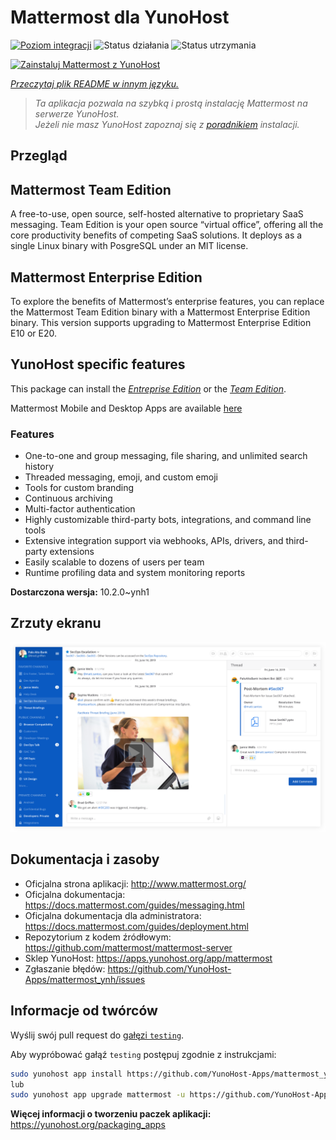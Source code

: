 <!--
To README zostało automatycznie wygenerowane przez <https://github.com/YunoHost/apps/tree/master/tools/readme_generator>
Nie powinno być ono edytowane ręcznie.
-->

# Mattermost dla YunoHost

[![Poziom integracji](https://apps.yunohost.org/badge/integration/mattermost)](https://ci-apps.yunohost.org/ci/apps/mattermost/)
![Status działania](https://apps.yunohost.org/badge/state/mattermost)
![Status utrzymania](https://apps.yunohost.org/badge/maintained/mattermost)

[![Zainstaluj Mattermost z YunoHost](https://install-app.yunohost.org/install-with-yunohost.svg)](https://install-app.yunohost.org/?app=mattermost)

*[Przeczytaj plik README w innym języku.](./ALL_README.md)*

> *Ta aplikacja pozwala na szybką i prostą instalację Mattermost na serwerze YunoHost.*  
> *Jeżeli nie masz YunoHost zapoznaj się z [poradnikiem](https://yunohost.org/install) instalacji.*

## Przegląd

## Mattermost Team Edition

A free-to-use, open source, self-hosted alternative to proprietary SaaS messaging. Team Edition is your open source “virtual office”, offering all the core productivity benefits of competing SaaS solutions. It deploys as a single Linux binary with PosgreSQL under an MIT license.

## Mattermost Enterprise Edition

To explore the benefits of Mattermost’s enterprise features, you can replace the Mattermost Team Edition binary with a Mattermost Enterprise Edition binary. This version supports upgrading to Mattermost Enterprise Edition E10 or E20.

## YunoHost specific features

This package can install the [*Entreprise Edition*](https://docs.mattermost.com/overview/product.html#mattermost-enterprise-edition) or the [*Team Edition*](https://docs.mattermost.com/overview/product.html#mattermost-team-edition).

Mattermost Mobile and Desktop Apps are available [here](https://mattermost.com/download/)

### Features

- One-to-one and group messaging, file sharing, and unlimited search history
- Threaded messaging, emoji, and custom emoji
- Tools for custom branding
- Continuous archiving
- Multi-factor authentication
- Highly customizable third-party bots, integrations, and command line tools
- Extensive integration support via webhooks, APIs, drivers, and third-party extensions
- Easily scalable to dozens of users per team
- Runtime profiling data and system monitoring reports


**Dostarczona wersja:** 10.2.0~ynh1

## Zrzuty ekranu

![Zrzut ekranu z Mattermost](./doc/screenshots/screenshot.png)

## Dokumentacja i zasoby

- Oficjalna strona aplikacji: <http://www.mattermost.org/>
- Oficjalna dokumentacja: <https://docs.mattermost.com/guides/messaging.html>
- Oficjalna dokumentacja dla administratora: <https://docs.mattermost.com/guides/deployment.html>
- Repozytorium z kodem źródłowym: <https://github.com/mattermost/mattermost-server>
- Sklep YunoHost: <https://apps.yunohost.org/app/mattermost>
- Zgłaszanie błędów: <https://github.com/YunoHost-Apps/mattermost_ynh/issues>

## Informacje od twórców

Wyślij swój pull request do [gałęzi `testing`](https://github.com/YunoHost-Apps/mattermost_ynh/tree/testing).

Aby wypróbować gałąź `testing` postępuj zgodnie z instrukcjami:

```bash
sudo yunohost app install https://github.com/YunoHost-Apps/mattermost_ynh/tree/testing --debug
lub
sudo yunohost app upgrade mattermost -u https://github.com/YunoHost-Apps/mattermost_ynh/tree/testing --debug
```

**Więcej informacji o tworzeniu paczek aplikacji:** <https://yunohost.org/packaging_apps>
